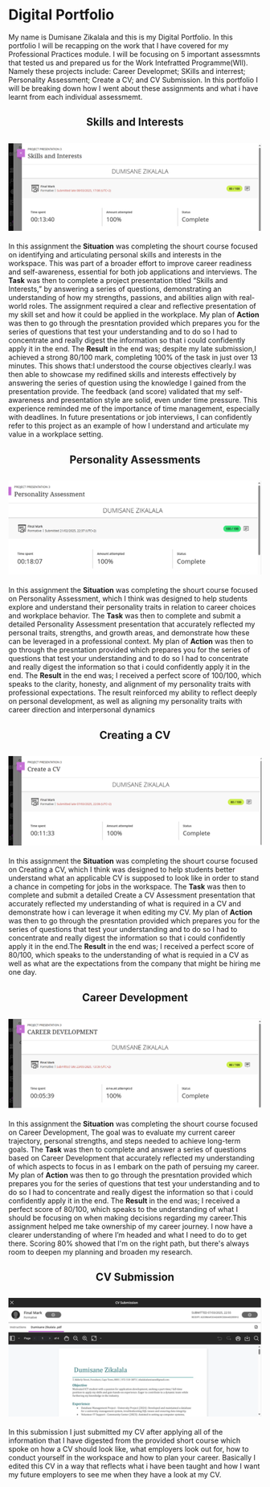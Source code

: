 # Digital Portfolio 

My name is Dumisane Zikalala and this is my Digital Portfolio. In this portfolio I will be recapping on the work that I have covered for my Professional Practices module. I will be focusing on 5 important assessmnts that tested us and prepared us for the Work Intefratted Programme(WIl). Namely these projects include: Career Developmet; SKills and interrest; Personality Assessment; Create a CV; and CV Submission. In this portfolio I will be breaking down how I went about these assignments and what i have learnt from each individual assessmemt.

## <p align="center">Skills and Interests</p>
## ![Alt text](https://github.com/Khuzeni/DigitalPortfolio/blob/main/Skills%20And%20Interest.png)
In this assignment the **Situation** was completing the shourt course focused on identifying and articulating personal skills and interests in the workspace. This was part of a broader effort to improve career readiness and self-awareness, essential for both job applications and interviews. The **Task** was then to complete a project presentation titled “Skills and Interests,” by answering a series of questions, demonstrating an understanding of how my strengths, passions, and abilities align with real-world roles. The assignment required a clear and reflective presentation of my skill set and how it could be applied in the workplace. My plan of **Action** was then to go through the presntation provided which prepares you for the series of questions that test your understanding and to do so I had to concentrate and really digest the information so that i could confidently apply it in the end. The **Result** in the end was; despite my late submission,I achieved a strong 80/100 mark, completing 100% of the task in just over 13 minutes. This shows that:I understood the course objectives clearly.I was then able to showcase my redifined skills and interests effectively by answering the series of question using the knowledge I gained from the presentation provide. The feedback (and score) validated that my self-awareness and presentation style are solid, even under time pressure. This experience reminded me of the importance of time management, especially with deadlines. In future presentations or job interviews, I can confidently refer to this project as an example of how I understand and articulate my value in a workplace setting.

## <p align="center">Personality Assessments</p>
## ![Alt text](https://github.com/Khuzeni/DigitalPortfolio/blob/main/Personality%20Assessment.png)
In this assignment the **Situation** was completing the shourt course focused on Personality Assessment, which I think was designed to help students explore and understand their personality traits in relation to career choices and workplace behavior. The **Task** was then to complete and submit a detailed Personality Assessment presentation that accurately reflected my personal traits, strengths, and growth areas, and demonstrate how these can be leveraged in a professional context. My plan of **Action** was then to go through the presntation provided which prepares you for the series of questions that test your understanding and to do so I had to concentrate and really digest the information so that i could confidently apply it in the end. The **Result** in the end was; I received a perfect score of 100/100, which speaks to the clarity, honesty, and alignment of my personality traits with professional expectations. The result reinforced my ability to reflect deeply on personal development, as well as aligning my personality traits with career direction and interpersonal dynamics

## <p align="center">Creating a CV</p>
## ![Alt text](https://github.com/Khuzeni/DigitalPortfolio/blob/main/Create%20a%20CV.png)
In this assignment the **Situation** was completing the shourt course focused on Creating a CV, which I think was designed to help students better understand what an applicable CV is supposed to look like in order to stand a chance in competing for jobs in the workspace. The **Task** was then to complete and submit a detailed Create a CV Assessment presentation that accurately reflected my understanding of what is required in a CV and demonstrate how i can leverage it when editing my CV. My plan of **Action** was then to go through the presntation provided which prepares you for the series of questions that test your understanding and to do so I had to concentrate and really digest the information so that i could confidently apply it in the end.The **Result** in the end was; I received a perfect score of 80/100, which speaks to the understanding of what is requied in a CV as well as what are the expectations from the company that might be hiring me one day.

## <p align="center">Career Development</p>
## ![Alt text](https://github.com/Khuzeni/DigitalPortfolio/blob/main/Career%20Development.png)
In this assignment the **Situation** was completing the shourt course focused on Career Development, The goal was to evaluate my current career trajectory, personal strengths, and steps needed to achieve long-term goals. The **Task** was then to complete and answer a series of questions based on Career Development that accurately reflected my understanding of which aspects to focus in as I embark on the path of persuing my career. My plan of **Action** was then to go through the presntation provided which prepares you for the series of questions that test your understanding and to do so I had to concentrate and really digest the information so that i could confidently apply it in the end. The **Result** in the end was; I received a perfect score of 80/100, which speaks to the understanding of what I should be focusing on when making decisions regarding my career.This assignment helped me take ownership of my career journey. I now have a clearer understanding of where I’m headed and what I need to do to get there. Scoring 80% showed that I'm on the right path, but there's always room to deepen my planning and broaden my research.

## <p align="center">CV Submission</p>
## ![Alt text](https://github.com/Khuzeni/DigitalPortfolio/blob/main/CV%20Submission.png)
In this submission I just submitted my CV after applying all of the information that I have digested from the provided short course which spoke on how a CV should look like, what employers look out for, how to conduct yourself in the workspace and how to plan your career. Basically I edited this CV in a way that reflects what i have been taught and how I want my future employers to see me when they have a look at my CV.



